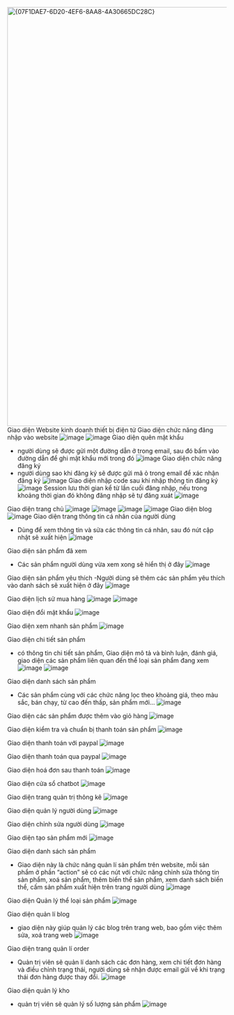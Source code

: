 <img width="960" alt="{07F1DAE7-6D20-4EF6-8AA8-4A30665DC28C}" src="https://github.com/user-attachments/assets/6703b6a9-0974-4b81-b0d4-ff9ea56bdc12" />Giao diện Website kinh doanh thiết bị điện tử
Giao diện chức năng đăng nhập vào website
![image](https://github.com/user-attachments/assets/7d017f6d-5337-43d7-a033-5a6e1adebc36)
![image](https://github.com/user-attachments/assets/68be81a2-5f99-4b07-9f8f-7203f3e8a052)
Giao diện quên mật khẩu
- người dùng sẽ được gửi một đường dẫn ở trong email, sau đó bấm vào đường dẫn để ghi mật khẩu mới trong đó
![image](https://github.com/user-attachments/assets/80ebb84a-439d-4fdc-a9b1-3b318606945a)
Giao diện chức năng đăng ký
- người dùng sao khi đăng ký sẽ được gửi mã ỏ trong email để xác nhận đăng ký
![image](https://github.com/user-attachments/assets/fb753471-83ad-4f8f-a5cc-eaf2330cfe41)
Giao diện nhập code sau khi nhập thông tin đăng ký
![image](https://github.com/user-attachments/assets/97d2f97c-d06c-4fd9-b2ef-60612a6fa4c7)
Session lưu thời gian kể từ lần cuối đăng nhập, nếu trong khoảng thời gian đó không đăng nhập sẽ tự đăng xuát
![image](https://github.com/user-attachments/assets/44b97aa8-d340-4b54-896e-2d4e031ad513)

Giao diện trang chủ
![image](https://github.com/user-attachments/assets/6ee635de-cd11-4e94-93d2-9e014958455f)
![image](https://github.com/user-attachments/assets/e90a7dd8-7801-4d58-9332-8e6fdb95978a)
![image](https://github.com/user-attachments/assets/8b43b17e-dbb2-4ae8-bc4b-976676806f74)
![image](https://github.com/user-attachments/assets/ac1f16cd-1fd5-4259-91cd-5db64539a626)
Giao diện blog
![image](https://github.com/user-attachments/assets/f7a3c498-357c-40cf-aadf-b4a072d3ea74)
Giao diện trang thông tin cá nhân của người dùng
- Dùng để xem thông tin và sửa các thông tin cá nhân, sau đó nút cập nhật sẽ xuất hiện
![image](https://github.com/user-attachments/assets/1993b455-e7d5-4929-83ea-c9b0a0023561)

Giao diện sản phẩm đã xem
- Các sản phẩm người dùng vừa xem xong sẽ hiển thị ở đây
![image](https://github.com/user-attachments/assets/35086818-c22f-4a19-8e53-21d168309c2a)

Giao diện sản phẩm yêu thích
-Người dùng sẽ thêm các sản phẩm yêu thích vào danh sách sẽ xuất hiện ở đây
![image](https://github.com/user-attachments/assets/b7f7662a-857e-4aa4-ba58-ad1fe6e2f46e)

Giao diện lịch sử mua hàng
![image](https://github.com/user-attachments/assets/e9377e5c-7067-414c-a975-1d0b34057695)
![image](https://github.com/user-attachments/assets/eac609b2-63bf-470a-a872-8c3f3d5cd72a)

Giao diện đổi mật khẩu
![image](https://github.com/user-attachments/assets/5b2b569e-d51b-4402-91bb-14aec0edcfbd)

Giao diện xem nhanh sản phẩm
![image](https://github.com/user-attachments/assets/da5fc35f-6a19-46e0-8579-6deff5ddde6b)

Giao diện chi tiết sản phẩm
- có thông tin chi tiết sản phẩm, Giao diện mô tả và bình luận, đánh giá, giao diện các sản phẩm liên quan đến thể loại sản phẩm đang xem
![image](https://github.com/user-attachments/assets/9bcd955b-ccad-4a64-98f6-e9ebbe4e2a7b)
![image](https://github.com/user-attachments/assets/67133183-7b6f-460a-8407-f8f0e8f0207c)


Giao diện danh sách sản phẩm
- Các sản phẩm cùng với các chức năng lọc theo khoảng giá, theo màu sắc, bán chạy, từ cao đến thấp, sản phẩm mới…
![image](https://github.com/user-attachments/assets/904f0344-4c98-4d1f-a764-8c6a454c9f39)

Giao diện các sản phẩm được thêm vào giỏ hàng
![image](https://github.com/user-attachments/assets/ad681200-7333-4b34-851a-90a64dd088b5)

Giao diện kiểm tra và chuẩn bị thanh toán sản phẩm
![image](https://github.com/user-attachments/assets/705f7665-0566-423e-a853-f47ff1882a43)

Giao diện thanh toán với paypal
![image](https://github.com/user-attachments/assets/e3402f08-8f32-4809-8faa-255e018b73d2)

Giao diện thanh toán qua paypal
![image](https://github.com/user-attachments/assets/de5fd2fe-94ae-4738-8b25-2087052d6c04)

Giao diện hoá đơn sau thanh toán
![image](https://github.com/user-attachments/assets/3617a763-b56b-4799-b410-90441b04b32a)

Giao diện cửa sổ chatbot
![image](https://github.com/user-attachments/assets/e881a007-2ab1-4c8a-879f-4ce296464a85)

Giao diện trang quản trị thông kê
![image](https://github.com/user-attachments/assets/338cd37f-e924-430f-b85b-c0b28acb8043)

Giao diện quản lý người dùng
![image](https://github.com/user-attachments/assets/888803b4-6033-427f-b538-f4737bfa2612)

Giao diện chỉnh sửa người dùng
![image](https://github.com/user-attachments/assets/97eeb978-bcc3-4d65-abc8-ad2a49195afc)

Giao diện tạo sản phẩm mới
![image](https://github.com/user-attachments/assets/01849ab3-61da-4cb1-94c8-06e415ec8092)

Giao diện danh sách sản phẩm
- Giao diện này là chức năng quản lí sản phẩm trên website, mỗi sản phẩm ở phần “action” sẽ có các nút với chức năng chỉnh sửa thông tin sản phẩm, xoá sản phẩm, thêm biến thể sản phẩm, xem danh sách biến thể, cấm sản phẩm xuất hiện trên trang người dùng
![image](https://github.com/user-attachments/assets/07ee957f-38d8-4d43-ac82-bb855d0451b2)

Giao diện Quản lý thể loại sản phẩm
![image](https://github.com/user-attachments/assets/175640aa-77a0-4bca-a61b-ae6dff36e078)

Giao diện quản lí blog
- giao diện này giúp quản lý các blog trên trang web, bao gồm việc thêm sửa, xoá trang web
![image](https://github.com/user-attachments/assets/be45af93-4878-464e-890b-abebb97ef69f)


Giao diện trang quản lí order
- Quản trị viên sẽ quản lí danh sách các đơn hàng, xem chi tiết đơn hàng và điều chỉnh trạng thái, người dùng sẽ nhận được email gửi về khi trạng thái đơn hàng được thay đổi.
![image](https://github.com/user-attachments/assets/b945867d-09d4-494c-a8fd-6c367bbd976a)

Giao diện quản lý kho
- quản trị viên sẽ quản lý số lượng sản phẩm
![image](https://github.com/user-attachments/assets/8dfdbe6f-d9db-405e-ad71-01bd6e84d071)
















